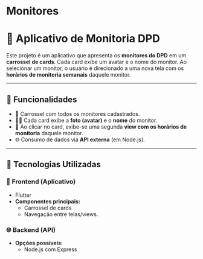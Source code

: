 # Monitores

# 📱 Aplicativo de Monitoria DPD

Este projeto é um aplicativo que apresenta os **monitores do DPD** em um **carrossel de cards**. Cada card exibe um avatar e o nome do monitor. Ao selecionar um monitor, o usuário é direcionado a uma nova tela com os **horários de monitoria semanais** daquele monitor.

---

## 📌 Funcionalidades

- 🎠 Carrossel com todos os monitores cadastrados.
- 🧑‍🏫 Cada card exibe a **foto (avatar)** e o **nome** do monitor.
- 📅 Ao clicar no card, exibe-se uma segunda **view com os horários de monitoria** daquele monitor.
- 🌐 Consumo de dados via **API externa** (em Node.js).

---

## 🧰 Tecnologias Utilizadas

### 🎯 Frontend (Aplicativo)

- Flutter
- **Componentes principais:**
  - Carrossel de cards 
  - Navegação entre telas/views.


### 🌐 Backend (API)

- **Opções possíveis:**
  - Node.js com Express

